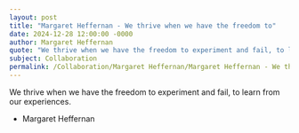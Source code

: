 ```yaml
---
layout: post
title: "Margaret Heffernan - We thrive when we have the freedom to"
date: 2024-12-28 12:00:00 -0000
author: Margaret Heffernan
quote: "We thrive when we have the freedom to experiment and fail, to learn from our experiences."
subject: Collaboration
permalink: /Collaboration/Margaret Heffernan/Margaret Heffernan - We thrive when we have the freedom to
---
```


We thrive when we have the freedom to experiment and fail, to learn from our experiences.

- Margaret Heffernan
